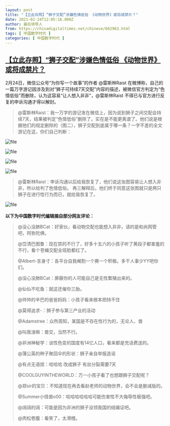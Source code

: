```yaml
---
layout: post
title: "【立此存照】“狮子交配”涉嫌色情低俗 《动物世界》或将成禁片？"
date: 2021-02-24T12:05:16.000Z
author: 最后领导人
from: https://chinadigitaltimes.net/chinese/662963.html
tags: [ 中国数字时代 ]
categories: [ 中国数字时代 ]
---
```

<!--1614168316000-->
[【立此存照】“狮子交配”涉嫌色情低俗 《动物世界》或将成禁片？](https://chinadigitaltimes.net/chinese/662963.html)
------

<div>
<p>2月24日，微信公众号“为你写一个故事”的作者 @雷斯林Raist 在微博称，自己的一篇万字游记因涉及到对“狮子可持续7天交配”内容的描述，被微信官方判定为“色情低俗”而删除，认为这容易“让人想入非非”，@雷斯林Raist  不得已与官方进行反复的申诉沟通才得以解封。</p><blockquote><p>@雷斯林Raist：我一万字的游记发在微信上，因为说到狮子之间交配会持续7天，结果被判定“色情低俗”删除了。实在是不能更离谱了。他们说是根据他们的规定删除的（图二），狮子交配到底属于哪一条？一字不差的全文游记在这，你们自己判断：</p></blockquote><p><img src="https://chinadigitaltimes.net/chinese/files/2021/02/image-1614167558453.png" alt="file" /></p><p><img src="https://chinadigitaltimes.net/chinese/files/2021/02/image-1614167587871.png" alt="file" /></p><p><img src="https://chinadigitaltimes.net/chinese/files/2021/02/image-1614167596362.png" alt="file" /></p><p><img src="https://chinadigitaltimes.net/chinese/files/2021/02/image-1614167605493.png" alt="file" /></p><blockquote><p>@雷斯林Raist：申诉沟通以后给我恢复了，他们说这张图容易让人想入非非，所以给判了色情低俗。 再三解释后，他们终于同意这张图就只是两只狮子在进行性行为而已，就给我恢复了。</p></blockquote><p><img src="https://chinadigitaltimes.net/chinese/files/2021/02/image-1614167649922.png" alt="file" /><br /><strong><br />以下为中国数字时代编辑摘自部分网友评论：</strong></p><blockquote><p>@没心没肺BCat：好家伙，看动物交配也能想入非非，请的是和尚网管吧，阿弥陀佛。</p><p>@岱清巴图鲁：现在禁的不行了，好多十五六的小孩子听了黄段子都害羞的不行，看个苍蝇交配全班脸都红了。</p><p>@Albert-言身寸：各平台自我阉割一个赛一个积极。多干人事少YY吧你们。</p><p>@没心没肺BCat：屏蔽你的人可能自己是无性繁殖出来的。</p><p>@仙仙不吃鱼：就这还催你三胎。</p><p>@帅帅的辛巴的爸爸妈妈：小孩子看来根本把持不住</p><p>@莫得追求-：狮子参与第三产业的活动</p><p>@Adamstree：众所周知，某国是不存在性行为的，无论人、兽</p><p>@叫我淦嘛：兽交，当然不行。</p><p>@非洲神秘学：谈性色变的国度有14亿人口，看来都是充话费送的。</p><p>@蒲公英的种子聚回伞的形状：狮子亲自举报造谣</p><p>@有点无语捏：哈哈哈  改成狮子 有丝分裂需要7天</p><p>@COOLGUYINTHEWORLD：万一小孩子看了也想跟狮子交配呢？</p><p>@郑sir的宝贝：不知道现在再去看赵老师的动物世界，会不会是删减版的。</p><p>@Summer小怪兽o00：哈哈哈哈哈哈可能伤害性不大侮辱性极强吧。</p><p>@阔阔的阔：可能是因为非洲的狮子没领我国的结婚证吧。</p><p>@肉松卷腹：看笑了，太滑稽。</p></blockquote>
</div>
